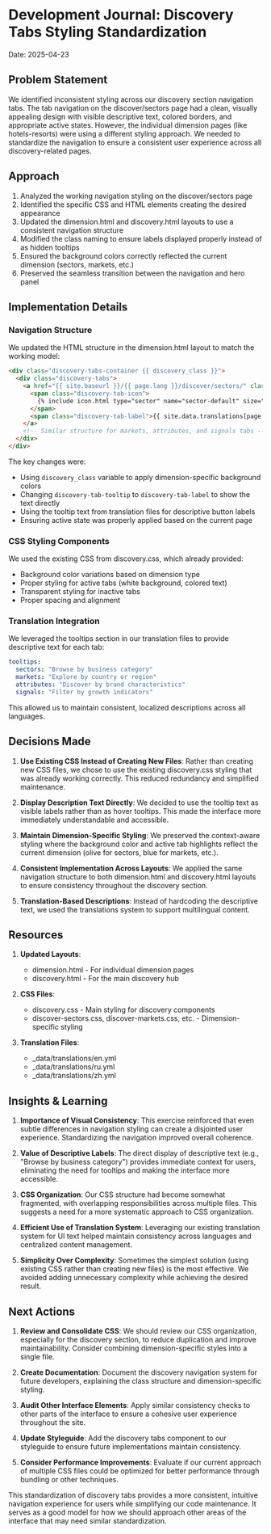 # Development Journal: Discovery Tabs Styling Standardization
Date: 2025-04-23

## Problem Statement
We identified inconsistent styling across our discovery section navigation tabs. The tab navigation on the discover/sectors page had a clean, visually appealing design with visible descriptive text, colored borders, and appropriate active states. However, the individual dimension pages (like hotels-resorts) were using a different styling approach. We needed to standardize the navigation to ensure a consistent user experience across all discovery-related pages.

## Approach
1. Analyzed the working navigation styling on the discover/sectors page
2. Identified the specific CSS and HTML elements creating the desired appearance
3. Updated the dimension.html and discovery.html layouts to use a consistent navigation structure
4. Modified the class naming to ensure labels displayed properly instead of as hidden tooltips
5. Ensured the background colors correctly reflected the current dimension (sectors, markets, etc.)
6. Preserved the seamless transition between the navigation and hero panel

## Implementation Details

### Navigation Structure
We updated the HTML structure in the dimension.html layout to match the working model:

```html
<div class="discovery-tabs-container {{ discovery_class }}">
  <div class="discovery-tabs">
    <a href="{{ site.baseurl }}/{{ page.lang }}/discover/sectors/" class="discovery-tab {% if page.discovery_path == 'sectors' %}active{% endif %}">
      <span class="discovery-tab-icon">
        {% include icon.html type="sector" name="sector-default" size="sm" %}
      </span>
      <span class="discovery-tab-label">{{ site.data.translations[page.lang].tooltips.sectors | default: "Browse by business category" }}</span>
    </a>
    <!-- Similar structure for markets, attributes, and signals tabs -->
  </div>
</div>
```

The key changes were:
- Using `discovery_class` variable to apply dimension-specific background colors
- Changing `discovery-tab-tooltip` to `discovery-tab-label` to show the text directly
- Using the tooltip text from translation files for descriptive button labels
- Ensuring active state was properly applied based on the current page

### CSS Styling Components
We used the existing CSS from discovery.css, which already provided:
- Background color variations based on dimension type
- Proper styling for active tabs (white background, colored text)
- Transparent styling for inactive tabs
- Proper spacing and alignment

### Translation Integration
We leveraged the tooltips section in our translation files to provide descriptive text for each tab:

```yaml
tooltips:
  sectors: "Browse by business category"
  markets: "Explore by country or region"
  attributes: "Discover by brand characteristics"
  signals: "Filter by growth indicators"
```

This allowed us to maintain consistent, localized descriptions across all languages.

## Decisions Made

1. **Use Existing CSS Instead of Creating New Files**: Rather than creating new CSS files, we chose to use the existing discovery.css styling that was already working correctly. This reduced redundancy and simplified maintenance.

2. **Display Description Text Directly**: We decided to use the tooltip text as visible labels rather than as hover tooltips. This made the interface more immediately understandable and accessible.

3. **Maintain Dimension-Specific Styling**: We preserved the context-aware styling where the background color and active tab highlights reflect the current dimension (olive for sectors, blue for markets, etc.).

4. **Consistent Implementation Across Layouts**: We applied the same navigation structure to both dimension.html and discovery.html layouts to ensure consistency throughout the discovery section.

5. **Translation-Based Descriptions**: Instead of hardcoding the descriptive text, we used the translations system to support multilingual content.

## Resources

1. **Updated Layouts**:
   - dimension.html - For individual dimension pages
   - discovery.html - For the main discovery hub

2. **CSS Files**:
   - discovery.css - Main styling for discovery components
   - discover-sectors.css, discover-markets.css, etc. - Dimension-specific styling

3. **Translation Files**:
   - _data/translations/en.yml
   - _data/translations/ru.yml
   - _data/translations/zh.yml

## Insights & Learning

1. **Importance of Visual Consistency**: This exercise reinforced that even subtle differences in navigation styling can create a disjointed user experience. Standardizing the navigation improved overall coherence.

2. **Value of Descriptive Labels**: The direct display of descriptive text (e.g., "Browse by business category") provides immediate context for users, eliminating the need for tooltips and making the interface more accessible.

3. **CSS Organization**: Our CSS structure had become somewhat fragmented, with overlapping responsibilities across multiple files. This suggests a need for a more systematic approach to CSS organization.

4. **Efficient Use of Translation System**: Leveraging our existing translation system for UI text helped maintain consistency across languages and centralized content management.

5. **Simplicity Over Complexity**: Sometimes the simplest solution (using existing CSS rather than creating new files) is the most effective. We avoided adding unnecessary complexity while achieving the desired result.

## Next Actions

1. **Review and Consolidate CSS**: We should review our CSS organization, especially for the discovery section, to reduce duplication and improve maintainability. Consider combining dimension-specific styles into a single file.

2. **Create Documentation**: Document the discovery navigation system for future developers, explaining the class structure and dimension-specific styling.

3. **Audit Other Interface Elements**: Apply similar consistency checks to other parts of the interface to ensure a cohesive user experience throughout the site.

4. **Update Styleguide**: Add the discovery tabs component to our styleguide to ensure future implementations maintain consistency.

5. **Consider Performance Improvements**: Evaluate if our current approach of multiple CSS files could be optimized for better performance through bundling or other techniques.

This standardization of discovery tabs provides a more consistent, intuitive navigation experience for users while simplifying our code maintenance. It serves as a good model for how we should approach other areas of the interface that may need similar standardization.
